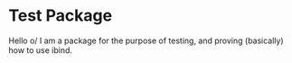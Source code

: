 # Test Package

Hello o/
I am a package for the purpose of testing, and proving (basically) how to use ibind.
